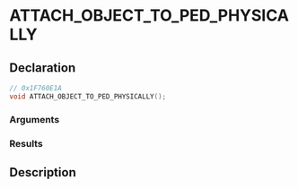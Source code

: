 # ATTACH_OBJECT_TO_PED_PHYSICALLY

## Declaration
```cpp
// 0x1F760E1A
void ATTACH_OBJECT_TO_PED_PHYSICALLY();
```

### Arguments

### Results

## Description
